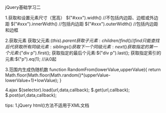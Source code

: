 
jQuery基础学习二

1.获取和设置元素尺寸（宽高）
$("#xxx").width()  //不包括内边距、边框或外边距
$("#xxx").innerWidth() //包括内边距
$("#xxx").outerWidth() //包括内边距和边框

2.获取元素
获取父元素:$(this).parent
获取子元素:children/find()  //find只能查找后代
获取所有同级元素:siblings()
获取下一个同级元素:next()
获取指定的第一个元素:$("div p").first();
获取指定的最后个元素:$("div p").last();
获取指定索引的元素:$("p").eq(1); //从0起

3.范围内生成伪随机数
function RandomFrom(lowerValue,upperValue){
	return Math.floor(Math.floor(Math.random()*(upperValue-lowerValue+1)+lowValue);
}

4.ajax
$(selector).load(url,data,callback);
$.get(url,callback);
$.post(url,data,callback);

tips:
1.jQuery html()方法不适用于XML文档

